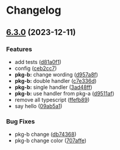 # Changelog

## [6.3.0](https://github.com/blacha/release-test/compare/pkg-b-v6.2.0...pkg-b-v6.3.0) (2023-12-11)


### Features

* add tests ([d81a0f1](https://github.com/blacha/release-test/commit/d81a0f127d2c03bc90edaba605ee14e66fc13fc6))
* config ([ceb2cc7](https://github.com/blacha/release-test/commit/ceb2cc79d113b1ec6f8487ed8cff893f5373ef43))
* **pkg-b:** change wording ([d957a8f](https://github.com/blacha/release-test/commit/d957a8f052e0c56c77179d89d26ba480d435100e))
* **pkg-b:** double handler ([c7e336d](https://github.com/blacha/release-test/commit/c7e336dce5b18f9ba0c33c513847c9e2fd31e2d9))
* **pkg-b:** single handler ([3ad48ff](https://github.com/blacha/release-test/commit/3ad48ff234e15dcb4bf01629d849377c6519dec0))
* **pkg-b:** use handler from pkg-a ([d9511af](https://github.com/blacha/release-test/commit/d9511afb6fb6473d4381bb78eb9fc659a307556f))
* remove all typescript ([ffefb89](https://github.com/blacha/release-test/commit/ffefb8995189b8dcf4cf614aeb56ffdbb04efd0a))
* say hello ([09ab5a1](https://github.com/blacha/release-test/commit/09ab5a1063fac5705903eacb2419a6c6693b843a))


### Bug Fixes

* pkg-b change ([db74368](https://github.com/blacha/release-test/commit/db74368573e44f961c10196a30e21e088da95e68))
* pkg-b change color ([707affe](https://github.com/blacha/release-test/commit/707affeb5b08f37690691ed9853d9e9058fe5c9d))
